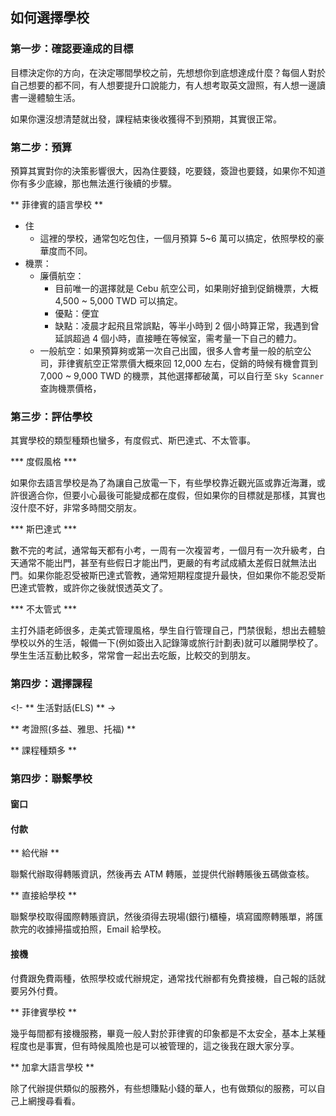 ## 如何選擇學校

### 第一步：確認要達成的目標

目標決定你的方向，在決定哪間學校之前，先想想你到底想達成什麼？每個人對於自己想要的都不同，有人想要提升口說能力，有人想考取英文證照，有人想一邊讀書一邊體驗生活。

如果你還沒想清楚就出發，課程結束後收獲得不到預期，其實很正常。

### 第二步：預算

預算其實對你的決策影響很大，因為住要錢，吃要錢，簽證也要錢，如果你不知道你有多少底線，那也無法進行後續的步驟。

** 菲律賓的語言學校 **
- 住
  - 這裡的學校，通常包吃包住，一個月預算 5~6 萬可以搞定，依照學校的豪華度而不同。
- 機票：
  - 廉價航空：
    - 目前唯一的選擇就是 Cebu 航空公司，如果剛好搶到促銷機票，大概 4,500 ~ 5,000 TWD 可以搞定。
    - 優點：便宜
    - 缺點：凌晨才起飛且常誤點，等半小時到 2 個小時算正常，我遇到曾延誤超過 4 個小時，直接睡在等候室，需考量一下自己的體力。
  - 一般航空：如果預算夠或第一次自己出國，很多人會考量一般的航空公司，菲律賓航空正常票價大概來回 12,000 左右，促銷的時候有機會買到 7,000 ~ 9,000 TWD 的機票，其他選擇都破萬，可以自行至 `Sky Scanner` 查詢機票價格，


### 第三步：評估學校

其實學校的類型種類也蠻多，有度假式、斯巴達式、不太管事。

 *** 度假風格 ***

 如果你去語言學校是為了為讓自己放電一下，有些學校靠近觀光區或靠近海灘，或許很適合你，但要小心最後可能變成都在度假，但如果你的目標就是那樣，其實也沒什麼不好，非常多時間交朋友。

 *** 斯巴達式 ***

數不完的考試，通常每天都有小考，一周有一次複習考，一個月有一次升級考，白天通常不能出門，甚至有些假日才能出門，更嚴的有考試成績太差假日就無法出門。如果你能忍受被斯巴達式管教，通常短期程度提升最快，但如果你不能忍受斯巴達式管教，或許你之後就恨透英文了。

 *** 不太管式 ***

 主打外語老師很多，走美式管理風格，學生自行管理自己，門禁很鬆，想出去體驗學校以外的生活，報備一下(例如簽出入記錄簿或旅行計劃表)就可以離開學校了。學生生活互動比較多，常常會一起出去吃飯，比較交的到朋友。

### 第四步：選擇課程

<!- ** 生活對話(ELS) ** ->

** 考證照(多益、雅思、托福) **

** 課程種類多 **


### 第四步：聯繫學校

#### 窗口

#### 付款

** 給代辦 **

聯繫代辦取得轉賬資訊，然後再去 ATM 轉賬，並提供代辦轉賬後五碼做查核。

** 直接給學校 **

聯繫學校取得國際轉賬資訊，然後須得去現場(銀行)櫃檯，填寫國際轉賬單，將匯款完的收據掃描或拍照，Email 給學校。

#### 接機

付費跟免費兩種，依照學校或代辦規定，通常找代辦都有免費接機，自己報的話就要另外付費。

** 菲律賓學校 **

幾乎每間都有接機服務，畢竟一般人對於菲律賓的印象都是不太安全，基本上某種程度也是事實，但有時候風險也是可以被管理的，這之後我在跟大家分享。

** 加拿大語言學校 **

除了代辦提供類似的服務外，有些想賺點小錢的華人，也有做類似的服務，可以自己上網搜尋看看。
